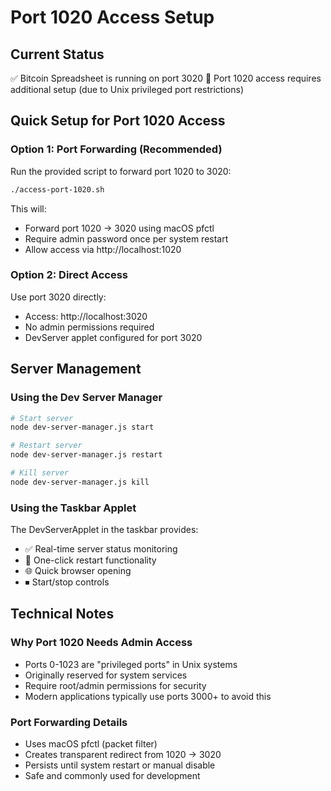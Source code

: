 # Port 1020 Access Setup

## Current Status
✅ Bitcoin Spreadsheet is running on port 3020
🔧 Port 1020 access requires additional setup (due to Unix privileged port restrictions)

## Quick Setup for Port 1020 Access

### Option 1: Port Forwarding (Recommended)
Run the provided script to forward port 1020 to 3020:

```bash
./access-port-1020.sh
```

This will:
- Forward port 1020 → 3020 using macOS pfctl
- Require admin password once per system restart
- Allow access via http://localhost:1020

### Option 2: Direct Access
Use port 3020 directly:
- Access: http://localhost:3020
- No admin permissions required
- DevServer applet configured for port 3020

## Server Management

### Using the Dev Server Manager
```bash
# Start server
node dev-server-manager.js start

# Restart server
node dev-server-manager.js restart

# Kill server
node dev-server-manager.js kill
```

### Using the Taskbar Applet
The DevServerApplet in the taskbar provides:
- ✅ Real-time server status monitoring
- 🔄 One-click restart functionality
- 🌐 Quick browser opening
- ⏹ Start/stop controls

## Technical Notes

### Why Port 1020 Needs Admin Access
- Ports 0-1023 are "privileged ports" in Unix systems
- Originally reserved for system services
- Require root/admin permissions for security
- Modern applications typically use ports 3000+ to avoid this

### Port Forwarding Details
- Uses macOS pfctl (packet filter)
- Creates transparent redirect from 1020 → 3020
- Persists until system restart or manual disable
- Safe and commonly used for development